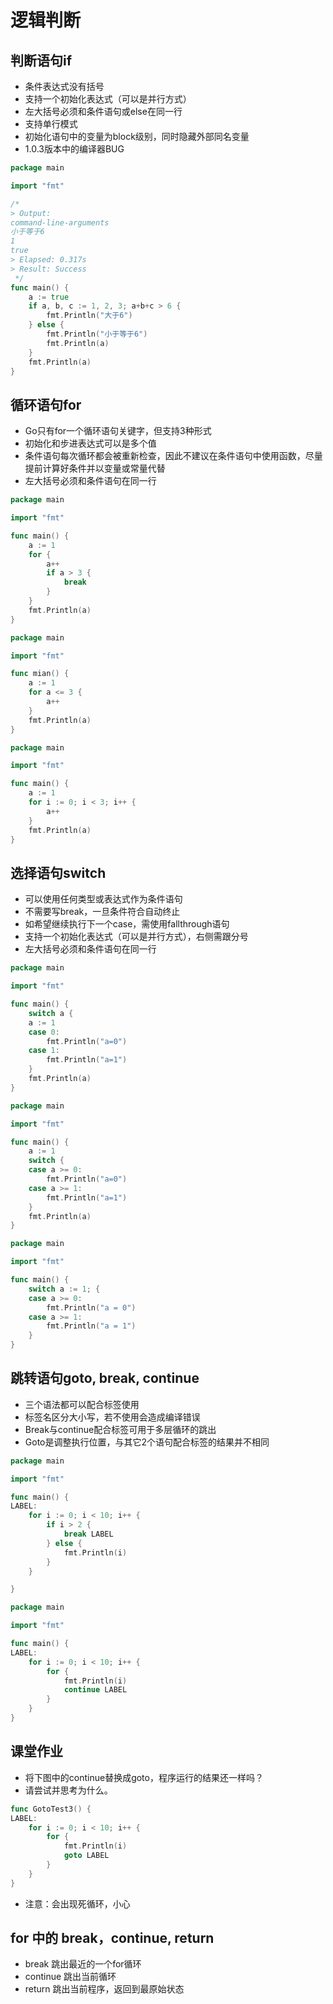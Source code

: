 # 逻辑判断

## 判断语句if

- 条件表达式没有括号
- 支持一个初始化表达式（可以是并行方式）
- 左大括号必须和条件语句或else在同一行
- 支持单行模式
- 初始化语句中的变量为block级别，同时隐藏外部同名变量
- 1.0.3版本中的编译器BUG

```go
package main

import "fmt"

/*
> Output:
command-line-arguments
小于等于6
1
true
> Elapsed: 0.317s
> Result: Success
 */
func main() {
    a := true
    if a, b, c := 1, 2, 3; a+b+c > 6 {
        fmt.Println("大于6")
    } else {
        fmt.Println("小于等于6")
        fmt.Println(a)
    }
    fmt.Println(a)
}
```

## 循环语句for

- Go只有for一个循环语句关键字，但支持3种形式
- 初始化和步进表达式可以是多个值
- 条件语句每次循环都会被重新检查，因此不建议在条件语句中使用函数，尽量提前计算好条件并以变量或常量代替
- 左大括号必须和条件语句在同一行

```go
package main

import "fmt"

func main() {
	a := 1
	for {
		a++
		if a > 3 {
			break
		}
	}
	fmt.Println(a)
}
```

```go
package main

import "fmt"

func mian() {
	a := 1
	for a <= 3 {
		a++
	}
	fmt.Println(a)
}
```

```go
package main

import "fmt"

func main() {
	a := 1
	for i := 0; i < 3; i++ {
		a++
	}
	fmt.Println(a)
}
```

## 选择语句switch

- 可以使用任何类型或表达式作为条件语句
- 不需要写break，一旦条件符合自动终止
- 如希望继续执行下一个case，需使用fallthrough语句
- 支持一个初始化表达式（可以是并行方式），右侧需跟分号
- 左大括号必须和条件语句在同一行

```go
package main

import "fmt"

func main() {
	switch a {
	a := 1
	case 0:
		fmt.Println("a=0")
	case 1:
		fmt.Println("a=1")
	}
	fmt.Println(a)
}
```

```go
package main

import "fmt"

func main() {
	a := 1
	switch {
	case a >= 0:
		fmt.Println("a=0")
	case a >= 1:
		fmt.Println("a=1")
	}
	fmt.Println(a)
}
```

```go
package main

import "fmt"

func main() {
	switch a := 1; {
	case a >= 0:
		fmt.Println("a = 0")
	case a >= 1:
		fmt.Println("a = 1")
	}
}
```

## 跳转语句goto, break, continue

- 三个语法都可以配合标签使用
- 标签名区分大小写，若不使用会造成编译错误
- Break与continue配合标签可用于多层循环的跳出
- Goto是调整执行位置，与其它2个语句配合标签的结果并不相同

```go
package main

import "fmt"

func main() {
LABEL:
	for i := 0; i < 10; i++ {
		if i > 2 {
			break LABEL
		} else {
			fmt.Println(i)
		}
	}

}
```

```go
package main

import "fmt"

func main() {
LABEL:
	for i := 0; i < 10; i++ {
		for {
			fmt.Println(i)
			continue LABEL
		}
	}
}
```

## 课堂作业

- 将下图中的continue替换成goto，程序运行的结果还一样吗？
- 请尝试并思考为什么。

```go
func GotoTest3() {
LABEL:
	for i := 0; i < 10; i++ {
		for {
			fmt.Println(i)
			goto LABEL
		}
	}
}
```
- 注意：会出现死循环，小心

## for 中的 break，continue, return
- break 跳出最近的一个for循环
- continue 跳出当前循环
- return 跳出当前程序，返回到最原始状态
